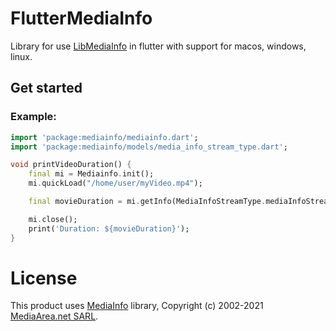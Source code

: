 # FlutterMediaInfo

Library for use [LibMediaInfo](https://mediaarea.net/en/MediaInfo) in flutter with support for macos, windows, linux.

## Get started
<!---
### Add dependency

```yaml
dependencies:
  flutter_media_info: ^0.0.1
```
--->

### Example:

```dart
import 'package:mediainfo/mediainfo.dart';
import 'package:mediainfo/models/media_info_stream_type.dart';

void printVideoDuration() {
    final mi = Mediainfo.init();
    mi.quickLoad("/home/user/myVideo.mp4");

    final movieDuration = mi.getInfo(MediaInfoStreamType.mediaInfoStreamVideo, 0, "Duration/String2");

    mi.close();
    print('Duration: ${movieDuration}');
}

```


# License

This product uses [MediaInfo](https://mediaarea.net/en/MediaInfo) library, Copyright (c) 2002-2021 [MediaArea.net SARL](mailto:info@mediaarea.net).